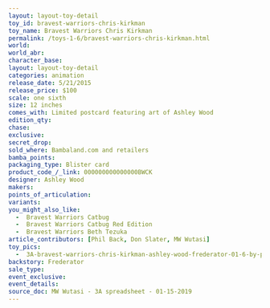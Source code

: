 ```yaml
---
layout: layout-toy-detail 
toy_id: bravest-warriors-chris-kirkman
toy_name: Bravest Warriors Chris Kirkman
permalink: /toys-1-6/bravest-warriors-chris-kirkman.html
world: 
world_abr: 
character_base: 
layout: layout-toy-detail
categories: animation
release_date: 5/21/2015
release_price: $100 
scale: one sixth
size: 12 inches
comes_with: Limited postcard featuring art of Ashley Wood
edition_qty: 
chase: 
exclusive: 
secret_drop: 
sold_where: Bambaland.com and retailers
bamba_points: 
packaging_type: Blister card
product_code_/_link: 000000000000000BWCK
designer: Ashley Wood
makers: 
points_of_articulation: 
variants: 
you_might_also_like: 
  -  Bravest Warriors Catbug
  -  Bravest Warriors Catbug Red Edition  
  -  Bravest Warriors Beth Tezuka
article_contributors: [Phil Back, Don Slater, MW Wutasi]
toy_pics: 
  -  3A-bravest-warriors-chris-kirkman-ashley-wood-frederator-01-6-by-phil-back.jpg
backstory: Frederator
sale_type: 
event_exclusive: 
event_details: 
source_doc: MW Wutasi - 3A spreadsheet - 01-15-2019
---
```

